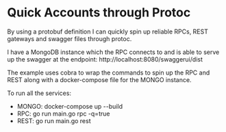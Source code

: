 # Quick Accounts through Protoc

By using a protobuf definition I can quickly spin up reliable RPCs, REST gateways and swagger files through protoc.

I have a MongoDB instance which the RPC connects to and is able to serve up the swagger at the endpoint:
http://localhost:8080/swaggerui/dist

The example uses cobra to wrap the commands to spin up the RPC and REST along with a docker-compose file for the MONGO instance.

To run all the services:
  - MONGO: docker-compose up --build
  - RPC:   go run main.go rpc -q=true
  - REST:  go run main.go rest
